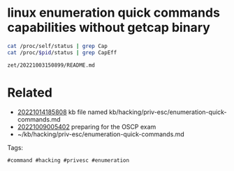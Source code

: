 # linux enumeration quick commands capabilities without getcap binary
```bash
cat /proc/self/status | grep Cap
cat /proc/$pid/status | grep CapEff
```

` zet/20221003150899/README.md `

# Related

- [20221014185808](/zet/20221014185808/README.md) kb file named kb/hacking/priv-esc/enumeration-quick-commands.md
- [20221009005402](/zet/20221009005402/README.md) preparing for the OSCP exam
- ~/kb/hacking/priv-esc/enumeration-quick-commands.md

Tags:

    #command #hacking #privesc #enumeration 
